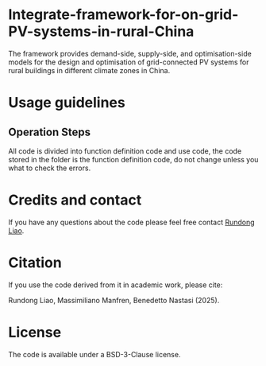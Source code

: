 # Integrate-framework-for-on-grid-PV-systems-in-rural-China
The framework provides demand-side, supply-side, and optimisation-side models for the design and optimisation of grid-connected PV systems for rural buildings in different climate zones in China.

# Usage guidelines
## Operation Steps
All code is divided into function definition code and use code, the code stored in the folder is the function definition code, do not change unless you what to check the errors.

# Credits and contact
If you have any questions about the code please feel free contact [Rundong Liao](mailto:RundongLiao@outlook.com).

# Citation
If you use the code derived from it in academic work, please cite:

Rundong Liao, Massimiliano Manfren, Benedetto Nastasi (2025).
# License
The code is available under a BSD-3-Clause license.
